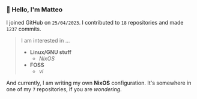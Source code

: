 ### 👋 Hello, I'm Matteo

I joined GitHub on `25/04/2023`.
I contributed to `18` repositories and made `1237` commits.

> I am interested in ...
> 
> - **Linux/GNU stuff**
>     - *NixOS*
> - **FOSS**
>   - *vi*

And currently, I am writing my own **NixOS** configuration. It's somewhere in one of my `7` repositories, if you are *wondering*.
